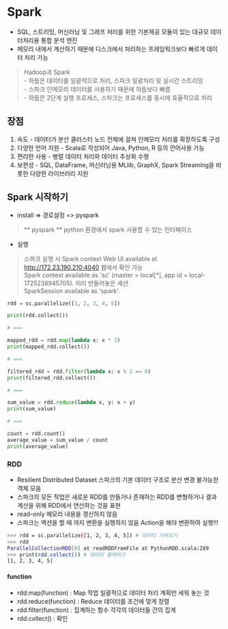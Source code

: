 # Spark 
- SQL, 스트리밍, 머신러닝 및 그래프 처리를 위한 기본제공 모듈이 있는 대규모 데이터처리용 통합 분석 엔진
- 메모리 내에서 계산하기 때문에 디스크에서 처리하는 프레임워크보다 빠르게 데이터 처리 가능
> Hadoop과 Spark   
    - 하둡은 데이터를 일괄적으로 처리, 스파크 일괄처리 및 실시간 스트리밍   
    - 스파크 인메모리 데이터를 사용하기 때문에 하둡보다 빠름   
    - 하둡은 2단계 실행 프로세스, 스파크는 프로세스를 동시에 효율적으로 처리 


## 장점 
1. 속도 - 데이터가 분산 클러스터 노드 전체에 걸쳐 인메모리 처리를 확장하도록 구성
2. 다양한 언어 지원 - Scala로 작성되어 Java, Python, R 등의 언어사용 가능
3. 편리한 사용 - 병렬 데이터 처리와 데이터 추상화 수행
4. 보편성 - SQL, DataFrame, 머신러닝용 MLlib, GraphX, Spark Streaming을 비롯한 다양한 라이브러리 지원

## Spark 시작하기
- install => 경로설정 => pyspark   
> ** pyspark **
python 환경에서 spark 사용할 수 있는 인터페이스

- 실행
>스파크 실행 시 
Spark context Web UI available at http://172.23.190.210:4040 웹에서 확인 가능   
Spark context available as 'sc' (master = local[*], app id =    local-1725238945705). 미리 만들어놓은 세션   
SparkSession available as 'spark'.   
```python
rdd = sc.parallelize([1, 2, 3, 4, 5])

print(rdd.collect())

# ===

mapped_rdd = rdd.map(lambda x: x * 2)
print(mapped_rdd.collect())

# ===

filtered_rdd = rdd.filter(lambda x: x % 2 == 0)
print(filtered_rdd.collect())

# ===

sum_value = rdd.reduce(lambda x, y: x + y)
print(sum_value)

# ===

count = rdd.count()
average_value = sum_value / count
print(average_value)
```
### RDD
- Resilient Distributed Dataset 스파크의 기본 데이터 구조로 분산 변경 불가능한 객체 모음
- 스파크의 모든 작업은 새로운 RDD를 만들거나 존재하는 RDD를 변형하거나 결과 계산을 위해 RDD에서 연산하는 것을 표현 
- read-only 메모리 내용을 갱신하지 않음
- 스파크는 액션을 할 때 까지 변환을 실행하지 않음 Action을 해야 변환하여 실행!!!
```bash
>>> rdd = sc.parallelize([1, 2, 3, 4, 5]) # 데이터 가져오기
>>> rdd
ParallelCollectionRDD[0] at readRDDFromFile at PythonRDD.scala:289
>>> print(rdd.collect()) # 데이터 출력하기
[1, 2, 3, 4, 5]
```
#### function
- rdd.map(function) : Map 작업  일괄적으로 데이터 처리  계획만 세워 놓는 것   
- rdd.reduce(function) : Reduce 데이터를 조건에 맞게 정렬
- rdd.filter(function) : 집계하는 함수 각각의 데이터들 간의 집계
- rdd.collect() : 확인

